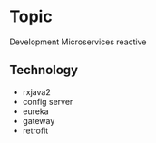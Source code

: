 # Topic
Development Microservices reactive
## Technology
* rxjava2
* config server
* eureka
* gateway
* retrofit